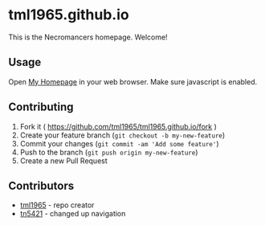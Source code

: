 # tml1965.github.io

This is the Necromancers homepage.  Welcome!

## Usage

Open [My Homepage](https://tml1965.github.io/index.html) in your web browser.  Make sure javascript is enabled.

## Contributing

1. Fork it ( https://github.com/tml1965/tml1965.github.io/fork )
2. Create your feature branch (`git checkout -b my-new-feature`)
3. Commit your changes (`git commit -am 'Add some feature'`)
4. Push to the branch (`git push origin my-new-feature`)
5. Create a new Pull Request

## Contributors

- [tml1965](https://github.com/tml1965) - repo creator
- [tn5421](https://github.com/tn5421) - changed up navigation

